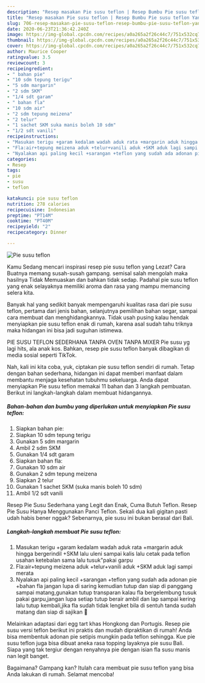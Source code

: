 ```yaml
---
description: "Resep masakan Pie susu teflon | Resep Bumbu Pie susu teflon Yang Enak dan Simpel"
title: "Resep masakan Pie susu teflon | Resep Bumbu Pie susu teflon Yang Enak dan Simpel"
slug: 706-resep-masakan-pie-susu-teflon-resep-bumbu-pie-susu-teflon-yang-enak-dan-simpel
date: 2020-06-23T21:36:42.240Z
image: https://img-global.cpcdn.com/recipes/a0a265a2f26c44c7/751x532cq70/pie-susu-teflon-foto-resep-utama.jpg
thumbnail: https://img-global.cpcdn.com/recipes/a0a265a2f26c44c7/751x532cq70/pie-susu-teflon-foto-resep-utama.jpg
cover: https://img-global.cpcdn.com/recipes/a0a265a2f26c44c7/751x532cq70/pie-susu-teflon-foto-resep-utama.jpg
author: Maurice Cooper
ratingvalue: 3.5
reviewcount: 3
recipeingredient:
- " bahan pie"
- "10 sdm tepung terigu"
- "5 sdm margarin"
- "2 sdm SKM"
- "1/4 sdt garam"
- " bahan fla"
- "10 sdm air"
- "2 sdm tepung meizena"
- "2 telur"
- "1 sachet SKM suka manis boleh 10 sdm"
- "1/2 sdt vanili"
recipeinstructions:
- "Masukan terigu +garam kedalam wadah aduk rata +margarin aduk hingga bergerindil +SKM lalu uleni sampai kalis lalu cetak pada teflon usahan ketebalan sama lalu tusuk&#34;pakai garpu"
- "Fla:air+tepung meizena aduk +telur+vanili aduk +SKM aduk lagi sampi merata"
- "Nyalakan api paling kecil +sarangan +teflon yang sudah ada adonan pie +bahan fla jangan lupa di saring kemudian tutup dan siap di panggang sampai matang,gunakan tutup transparan kalau fla bergelembung tusuk pakai garpu,jangan lupa setiap tutup berair ambil dan lap sampai kering lalu tutup kembali,jika fla sudah tidak lengket bila di sentuh tanda sudah matang dan siap di sajikan 🥰"
categories:
- Resep
tags:
- pie
- susu
- teflon

katakunci: pie susu teflon 
nutrition: 278 calories
recipecuisine: Indonesian
preptime: "PT14M"
cooktime: "PT40M"
recipeyield: "2"
recipecategory: Dinner

---
```



![Pie susu teflon](https://img-global.cpcdn.com/recipes/a0a265a2f26c44c7/751x532cq70/pie-susu-teflon-foto-resep-utama.jpg)

Kamu Sedang mencari inspirasi resep pie susu teflon yang Lezat? Cara Buatnya memang susah-susah gampang. semisal salah mengolah maka hasilnya Tidak Memuaskan dan bahkan tidak sedap. Padahal pie susu teflon yang enak selayaknya memiliki aroma dan rasa yang mampu memancing selera kita.

Banyak hal yang sedikit banyak mempengaruhi kualitas rasa dari pie susu teflon, pertama dari jenis bahan, selanjutnya pemilihan bahan segar, sampai cara membuat dan menghidangkannya. Tidak usah pusing kalau hendak menyiapkan pie susu teflon enak di rumah, karena asal sudah tahu triknya maka hidangan ini bisa jadi suguhan istimewa.

PIE SUSU TEFLON SEDERHANA TANPA OVEN TANPA MIXER Pie susu yg lagi hits, ala anak kos. Bahkan, resep pie susu teflon banyak dibagikan di media sosial seperti TikTok.


Nah, kali ini kita coba, yuk, ciptakan pie susu teflon sendiri di rumah. Tetap dengan bahan sederhana, hidangan ini dapat memberi manfaat dalam membantu menjaga kesehatan tubuhmu sekeluarga. Anda dapat menyiapkan Pie susu teflon memakai 11 bahan dan 3 langkah pembuatan. Berikut ini langkah-langkah dalam membuat hidangannya.

<!--inarticleads1-->

##### Bahan-bahan dan bumbu yang diperlukan untuk menyiapkan Pie susu teflon:

1. Siapkan  bahan pie:
1. Siapkan 10 sdm tepung terigu
1. Gunakan 5 sdm margarin
1. Ambil 2 sdm SKM
1. Gunakan 1/4 sdt garam
1. Siapkan  bahan fla:
1. Gunakan 10 sdm air
1. Gunakan 2 sdm tepung meizena
1. Siapkan 2 telur
1. Gunakan 1 sachet SKM (suka manis boleh 10 sdm)
1. Ambil 1/2 sdt vanili


Resep Pie Susu Sederhana yang Legit dan Enak, Cuma Butuh Teflon. Resep Pie Susu Hanya Menggunakan Panci Teflon. Sekali dua kali gigitan pasti udah habis bener nggak? Sebenarnya, pie susu ini bukan berasal dari Bali. 

<!--inarticleads2-->

##### Langkah-langkah membuat Pie susu teflon:

1. Masukan terigu +garam kedalam wadah aduk rata +margarin aduk hingga bergerindil +SKM lalu uleni sampai kalis lalu cetak pada teflon usahan ketebalan sama lalu tusuk&#34;pakai garpu
1. Fla:air+tepung meizena aduk +telur+vanili aduk +SKM aduk lagi sampi merata
1. Nyalakan api paling kecil +sarangan +teflon yang sudah ada adonan pie +bahan fla jangan lupa di saring kemudian tutup dan siap di panggang sampai matang,gunakan tutup transparan kalau fla bergelembung tusuk pakai garpu,jangan lupa setiap tutup berair ambil dan lap sampai kering lalu tutup kembali,jika fla sudah tidak lengket bila di sentuh tanda sudah matang dan siap di sajikan 🥰


Melainkan adaptasi dari egg tart khas Hongkong dan Portugis. Resep pie susu versi teflon berikut ini praktis dan mudah dipraktikan di rumah! Anda bisa membentuk adonan pie setipis mungkin pada teflon sehingga. Kue pie susu teflon juga bisa dibuat aneka rasa topping layaknya pie susu Bali. Siapa yang tak tergiur dengan renyahnya pie dengan isian fla susu manis nan legit banget. 

Bagaimana? Gampang kan? Itulah cara membuat pie susu teflon yang bisa Anda lakukan di rumah. Selamat mencoba!
